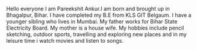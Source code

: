 Hello everyone I am Pareekshit Ankur.I am born and brought up in Bhagalpur, Bihar. I have completed my B.E from KLS GIT Belgaum. I have a younger sibling who lives in Mumbai. My father works for Bihar State Electricity Board. My mother is a house wife. My hobbies include pencil sketching, outdoor sports, travelling and exploring new places and in my leisure time i watch movies and listen to songs.
